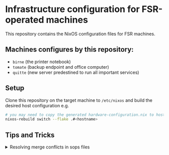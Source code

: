 # Infrastructure configuration for FSR-operated machines

This repository contains the NixOS configuration files for FSR machines.


## Machines configures by this repository:
- `birne` (the printer notebook)
- `tomate` (backup endpoint and office computer)
- `quitte` (new server predestined to run all important services)

## Setup

Clone this repository on the target machine to `/etc/nixos` and build the desired host configuration e.g.

```bash
# you may need to copy the generated hardware-configuration.nix to hosts/<hostname>/hardware-configuraion.nix
nixos-rebuild switch --flake .#<hostname>
```

## Tips and Tricks
<details>
  <summary>Resolving merge conflicts in sops files</summary>
  
  ### Required steps
  1. Manually resolve the conflicts in the encrypted file
  2. Open the file using `sops --ignore-mac secrets/<hostname>.yml`
  3. Change one letter in one of the yml entries to let sops know it has to regenerate the MAC
  4. Close the file. Open it again and revert the change you just did in step 3.
</details>
